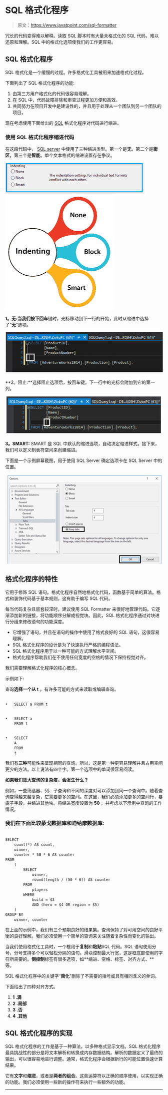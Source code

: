 # SQL 格式化程序

> 原文：<https://www.javatpoint.com/sql-formatter>

冗长的代码变得难以解释。读取 SQL 脚本时有大量未格式化的 SQL 代码，难以还原和理解。SQL 中的格式化选项使我们的工作更容易。

## SQL 格式化程序

SQL 格式化是一个缓慢的过程。许多格式化工具被用来加速格式化过程。

下面列出了 SQL 格式化程序的功能:

1.  由第三方用户格式化的代码很容易理解。
2.  在 SQL 中，代码故障排除和审查过程更加方便和高效。
3.  共同努力在项目开发中是建设性的，并且用于处理从一个团队到另一个团队的项目。

现在考虑使用下面给出的 [SQL](https://www.javatpoint.com/sql-tutorial) 格式化程序对代码进行缩进。

### 使用 SQL 格式化程序缩进代码

在这段代码中， [SQL server](https://www.javatpoint.com/sql-server-tutorial) 中使用了三种缩进类型。第一个是**无**，第二个是**街区**，第三个是**智能**。单个文本格式的缩进设置存在争议。

![sql Formatter](img/583a16d653d5a79b907db77b918028ca.png)
![sql Formatter](img/44625f966ccc4a9a42720948c3b81287.png)

**1。无:**当我们按下**回车**键时，光标移动到下一行的开始，此时从缩进中选择了“**无**”选项。

![sql Formatter](img/3fedd99e5aa951730ec7b879b5d82112.png)

**2。阻止:**选择阻止选项后，按回车键。下一行中的光标会附加到它的第一列。

![sql Formatter](img/47f9dc10c2f2202f2d9c7202927451e6.png)

**3。SMART:** SMART 是 SQL 中默认的缩进选项，自动决定缩进样式。接下来，我们可以定义制表符空间来创建缩进。

下面是一个示例屏幕截图，用于使用 SQL Server 确定选项卡在 SQL Server 中的位置。

![sql Formatter](img/d23787db8dfd3b52f69fa468de36c92c.png)

## 格式化程序的特性

它用于修饰 SQL 语句。格式化程序自然地格式化代码，函数基于简单的算法。格式和装饰代码基于基本规则，这有助于编写 SQL 代码。

每当代码复杂且嵌套较深时，建议使用 SQL Formatter 来很好地管理代码。它逐渐添加新的链接，将功能顺序分解成视觉块。因此，SQL 格式化程序通过对块进行分组来修改语句的功能深度。

*   它增强了语句，并且在语句的操作中使用了格式良好的 SQL 语句，这很容易理解。
*   SQL 格式化程序的设计是为了快速执行严格的编程语法。
*   SQL 格式化程序用于以一种可能的方式理解水平空间。
*   格式化程序帮助我们在不使用任何宽度的空格的情况下保持视觉对齐。

我们需要理解格式化程序的核心概念。

示例如下:

查询**选择一个从 t** 。有许多可能的方式来读取或编辑查询。

```

•   SELECT a FROM t

```

```

•   SELECT a
    FROM t

```

```

•   SELECT
    A
    FROM
    t

```

我们有**三种**可能性来呈现相同的查询。所以，这是第一种更容易理解并且占用空间更少的方法。以上说法有四个字。第一个选项中的单词很容易阅读。

**如果我们放大查询的复杂度，会发生什么？**

例如，一些筛选器、列、子查询和不同的深度对可以添加到同一个查询中。随着查询变得越来越复杂，它需要更多的空间。在这里，我们必须添加更多的空间行，暴露子字段，并缩进其他块。将缩进宽度设置为 **50** ，并考虑以下示例中查询的工作情况。

### 我们在下面比较蒙戈数据库和迪纳摩数据库:

```

SELECT
	count(*) AS count,
	winner,
	counter * 50 * 6 AS counter
FROM
	(
		SELECT
			winner,
			round(length / (50 * 6)) AS counter
		FROM
			players
		WHERE
			build = $3
			AND (hero = $4 OR region = $5)
	)
GROUP BY
	winner, counter

```

在上面的示例中，我们有三个预期良好的结果集。查询保持了对可用空间的良好平衡的良好理解。我们必须使用一个简单的查询来关注随着复杂性而变化的输出。

当我们使用格式化工具时，一个框用于**复制**和**粘贴**SQL 代码。SQL 语句使用分号，分号支持多个可以轻松分隔的语句。滑块控制最大行宽，这是框底部使用的字符所需要的。**侧控制**标签有很多选项，如**缩进、空格、标签、对齐方式、**等。

SQL 格式化程序中的关键字“**简化**”删除了不需要的括号或具有相同含义的单词。

下面给出了四种对齐方式。

1.  **1 .满**
2.  **2 .局部**
3.  **3 .否**
4.  **4 .其他**

## SQL 格式化程序的实现

SQL 格式化程序的工作是基于一种算法，以多种格式显示文档。SQL 格式化程序最具挑战性的部分是将文本解析和转换成内存数据结构。解析的数据定义了最终的输出，可以很容易地进行调整。通常，格式化程序会根据新行的可能位置快速计算结果。

它有**文字**和**缩进**，或者是**两者的组合**。这些运算符以正确的顺序使用，以实现正确的功能。我们必须使用一些新的操作符来执行一些额外的功能。

* * *